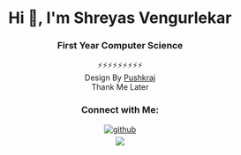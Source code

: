 <div align="center">
<h1>Hi 👋, I'm Shreyas Vengurlekar</h1>
<h3 >First Year Computer Science</h3>

⚡⚡⚡⚡⚡⚡⚡⚡⚡<br>Design By [Pushkraj](https://github.com/PushkraJ99)<br>Thank Me Later

<h3>Connect with Me:</h3>
<a href="https://github.com/Shreyas110403 " target="_blank">
<img src=https://img.shields.io/badge/github-%2324292e.svg?&style=for-the-badge&logo=github&logoColor=white alt=github style="margin-bottom: 5px;" />
</a>
<br>
<img src="https://komarev.com/ghpvc/?username=Shreyas110403&&style=flat-square" align="center" />
</div>  
